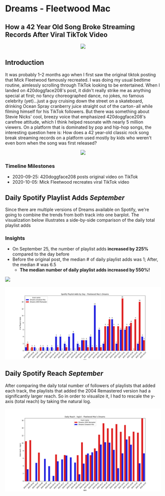 # Dreams - Fleetwood Mac
## How a 42 Year Old Song Broke Streaming Records After Viral TikTok Video
<p align="center"> 
<img src="https://media.giphy.com/media/xUOwGmRx1Tu084dBzq/source.gif">
</p>

## Introduction
It was probably 1–2 months ago when I first saw the original tiktok posting that Mick Fleetwood famously recreated. I was doing my usual bedtime routine, aimlessly scrolling through TikTok looking to be entertained. When I landed on 420doggface208's post, it didn't really strike me as anything special at first; no fancy choreographed dance, no jokes, no famous celebrity (yet)…just a guy cruising down the street on a skateboard, drinking Ocean Spray cranberry juice straight out of the carton - all while filming himself for his TikTok followers. But there was something about Stevie Nicks' cool, breezy voice that emphasized 420doggface208's carefree attitude, which I think helped resonate with nearly 5 million viewers. On a platform that is dominated by pop and hip-hop songs, the interesting question here is: How does a 42 year-old classic rock song break streaming records on a platform used mostly by kids who weren't even born when the song was first released?

<p align="center"> 
<img src="https://media.giphy.com/media/WZIafcfdBcZYykqAw5/giphy.gif">
</p>

### Timeline Milestones
- 2020-09-25: 420doggface208 posts original video on TikTok
- 2020-10-05: Mick Fleetwood recreates viral TikTok video

## Daily Spotify Playlist Adds *September*
Since there are multiple versions of Dreams available on Spotify, we're going to combine the trends from both track into one barplot.
The visualization below illustrates a side-by-side comparison of the daily total playlist adds


### Insights
- On September 25, the number of playlist adds **increased by 225%** compared to the day before
- Before the original post, the median # of daily playlist adds was 1; After, the median # was 6.5
    - **The median number of daily playlist adds increased by 550%!**

![](/images/median_playlist_adds.jpeg)

![](/images/spotify_playlistadds_bothdreams.png)

## Daily Spotify Reach *September*
After comparing the daily total number of followers of playlists that added each track, the playlists that added the 2004 Remastered
version had a significantly larger reach. So in order to visualize it, I had to rescale the y-axis (total reach) by taking the natural log.

![](/images/spotify_dailyreachlog_bothdreams.png)

